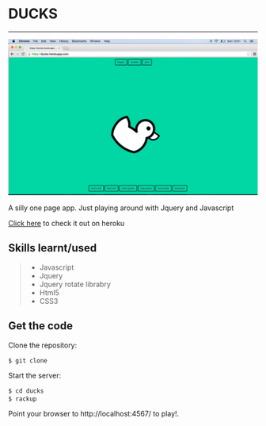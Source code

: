 
DUCKS
=====

----------------


![Screenshot of ducks](screenshot.png)

A silly one page app. Just playing around with Jquery and Javascript

[Click here](https://ducks.herokuapp.com/) to check it out on heroku

Skills learnt/used
-----------------
> * Javascript 
> * Jquery
> * Jquery rotate librabry 
> * Html5
> * CSS3


Get the code
------------

Clone the repository:

```shell 
$ git clone 

```

Start the server:

```shell 
$ cd ducks
$ rackup
```

Point your browser to http://localhost:4567/ to play!.